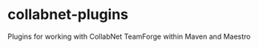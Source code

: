 collabnet-plugins
=================

Plugins for working with CollabNet TeamForge within Maven and Maestro
